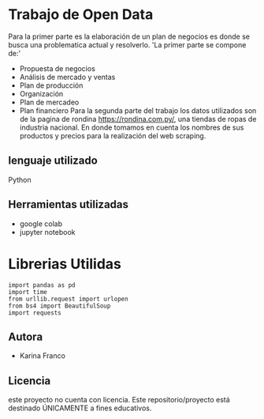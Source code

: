 # Trabajo de Open Data 
Para la primer parte es la elaboración de un plan de negocios es donde se busca una problematica actual y resolverlo.
'La primer parte se compone de:'
* Propuesta de negocios
* Análisis de mercado y ventas
* Plan de producción
* Organización
* Plan de mercadeo
* Plan financiero
Para la segunda parte del trabajo los datos utilizados son de la pagina de rondina https://rondina.com.py/, una tiendas de ropas de industria nacional. En donde tomamos en cuenta los nombres de sus productos y precios para la realización del web scraping.

## lenguaje utilizado
Python

## Herramientas utilizadas
* google colab 
* jupyter notebook 

# Librerias Utilidas
```
import pandas as pd
import time
from urllib.request import urlopen
from bs4 import BeautifulSoup
import requests
```

## Autora
* Karina Franco

## Licencia 
este proyecto no cuenta con licencia. Este repositorio/proyecto está destinado ÚNICAMENTE a fines educativos.
